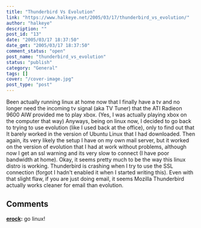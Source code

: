```yaml
---
title: "Thunderbird Vs Evolution"
link: "https://www.halkeye.net/2005/03/17/thunderbird_vs_evolution/"
author: "halkeye"
description: ""
post_id: "13"
date: "2005/03/17 18:37:50"
date_gmt: "2005/03/17 18:37:50"
comment_status: "open"
post_name: "thunderbird_vs_evolution"
status: "publish"
category: "General"
tags: []
cover: "/cover-image.jpg"
post_type: "post"
---
```


Been actually running linux at home now that I finally have a tv and no longer need the incoming tv signal (aka TV Tuner) that the ATI Radieon 9600 AIW provided me to play xbox. (Yes, I was actually playing xbox on the computer that way)
Anyways, being on linux now, I decided to go back to trying to use evolution (like I used back at the office), only to find out that It barely worked in the version of Ubuntu Linux that I had downloaded.
Then again, its very likely the setup I have on my own mail server, but it worked on the version of evolution that I had at work without problems, although now I get an ssl warning and its very slow to connect (I have poor bandwidth at home).
Okay, it seems pretty much to be the way this linux distro is working. Thunderbird is crashing when I try to use the SSL connection (forgot I hadn't enabled it when I started writing this).
Even with that slight flaw, if you are just doing email, it seems Mozilla Thunderbird actually works cleaner for email than evolution.

## Comments

**[erock](#41 "2005-09-27 20:07:05"):** go linux!

